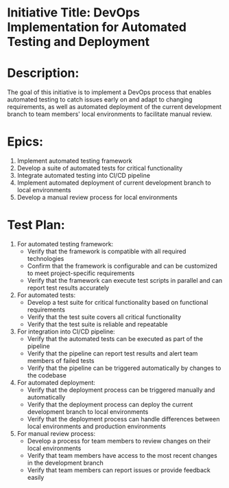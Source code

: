 # Initiative Title: DevOps Implementation for Automated Testing and Deployment

# Description: 
The goal of this initiative is to implement a DevOps process that enables automated testing to catch issues early on and adapt to changing requirements, as well as automated deployment of the current development branch to team members' local environments to facilitate manual review.

# Epics:

1. Implement automated testing framework
1. Develop a suite of automated tests for critical functionality
1. Integrate automated testing into CI/CD pipeline
1. Implement automated deployment of current development branch to local environments
1. Develop a manual review process for local environments
# Test Plan:

1. For automated testing framework:
    * Verify that the framework is compatible with all required technologies
    * Confirm that the framework is configurable and can be customized to meet project-specific requirements
    * Verify that the framework can execute test scripts in parallel and can report test results accurately
1. For automated tests:
    * Develop a test suite for critical functionality based on functional requirements
    * Verify that the test suite covers all critical functionality
    * Verify that the test suite is reliable and repeatable
1. For integration into CI/CD pipeline:
    * Verify that the automated tests can be executed as part of the pipeline
    * Verify that the pipeline can report test results and alert team members of failed tests
    * Verify that the pipeline can be triggered automatically by changes to the codebase
1. For automated deployment:
    * Verify that the deployment process can be triggered manually and automatically
    * Verify that the deployment process can deploy the current development branch to local environments
    * Verify that the deployment process can handle differences between local environments and production environments
1. For manual review process:
    * Develop a process for team members to review changes on their local environments
    * Verify that team members have access to the most recent changes in the development branch
    * Verify that team members can report issues or provide feedback easily
